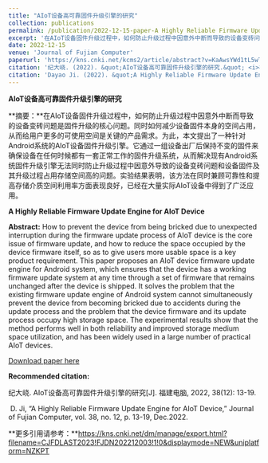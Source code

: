 ```yaml
---
title: "AIoT设备高可靠固件升级引擎的研究"
collection: publications
permalink: /publication/2022-12-15-paper-A Highly Reliable Firmware Update Engine for AIoT Device-number-2
excerpt: '在AIoT设备固件升级过程中，如何防止升级过程中因意外中断而导致的设备变砖问题是固件升级的核心问题。同时如何减少设备固件本身的空间占用，从而给用户更多的可使用空间是关键的产品需求。为此，本文提出了一种针对Android系统的AIoT设备固件升级引擎。它通过一组设备出厂后保持不变的固件来确保设备在任何时候都有一套正常工作的固件升级系统，从而解决现有Android系统固件升级引擎无法同时防止升级过程中因意外导致的设备变砖问题和设备固件及其升级过程占用存储空间高的问题。实验结果表明，该方法在同时兼顾可靠性和提高存储介质空间利用率方面表现良好，已经在大量实际AIoT设备中得到了广泛应用.'
date: 2022-12-15
venue: 'Journal of Fujian Computer'
paperurl: 'https://kns.cnki.net/kcms2/article/abstract?v=KaAwsYWd1tL5wTvcn0_HvX1SsVuTKBxvbOiSd4nOGUOD-3XBrgEpV8Vc0z-x2XuHz3tWe1tGPX--FEP8r1tl8CbWtmpx3b2wuZ9vNJGA44GRVa9Iuzfl0uM7BN15z6anpgLvpOykuUn4EfXauVWW4w==&uniplatform=NZKPT&language=CHS'
citation: '纪大峣. (2022). &quot;AIoT设备高可靠固件升级引擎的研究.&quot; <i>福建电脑</i>. 38(12).'
citation: 'Dayao Ji. (2022). &quot;A Highly Reliable Firmware Update Engine for AIoT Device.&quot; <i>Journal of Fujian Computer</i>. 38(12).'
---
```

**AIoT设备高可靠固件升级引擎的研究**

**摘要：**在AIoT设备固件升级过程中，如何防止升级过程中因意外中断而导致的设备变砖问题是固件升级的核心问题。同时如何减少设备固件本身的空间占用，从而给用户更多的可使用空间是关键的产品需求。为此，本文提出了一种针对Android系统的AIoT设备固件升级引擎。它通过一组设备出厂后保持不变的固件来确保设备在任何时候都有一套正常工作的固件升级系统，从而解决现有Android系统固件升级引擎无法同时防止升级过程中因意外导致的设备变砖问题和设备固件及其升级过程占用存储空间高的问题。实验结果表明，该方法在同时兼顾可靠性和提高存储介质空间利用率方面表现良好，已经在大量实际AIoT设备中得到了广泛应用。



**A Highly Reliable Firmware Update Engine for AIoT Device**

**Abstract:** How to prevent the device from being bricked due to unexpected interruption during the firmware update process of AIoT device is the core issue of firmware update, and how to reduce the space occupied by the device firmware itself, so as to give users more usable space is a key product requirement. This paper proposes an AIoT device firmware update engine for Android system, which ensures that the device has a working firmware update system at any time through a set of firmware that remains unchanged after the device is shipped. It solves the problem that the existing firmware update engine of Android system cannot simultaneously prevent the device from becoming bricked due to accidents during the update process and the problem that the device firmware and its update process occupy high storage space. The experimental results show that the method performs well in both reliability and improved storage medium space utilization, and has been widely used in a large number of practical AIoT devices.



[Download paper here](https://kns.cnki.net/kcms2/article/abstract?v=KaAwsYWd1tL5wTvcn0_HvX1SsVuTKBxvbOiSd4nOGUOD-3XBrgEpV8Vc0z-x2XuHz3tWe1tGPX--FEP8r1tl8CbWtmpx3b2wuZ9vNJGA44GRVa9Iuzfl0uM7BN15z6anpgLvpOykuUn4EfXauVWW4w==&uniplatform=NZKPT&language=CHS)



**Recommended citation:** 

纪大峣. AIoT设备高可靠固件升级引擎的研究[J]. 福建电脑, 2022, 38(12): 13-19.

​    D. Ji, “A Highly Reliable Firmware Update Engine for AIoT Device,” Journal of Fujian Computer, vol. 38, no. 12, p. 13-19, Dec.2022.

**更多引用请参考：**https://kns.cnki.net/dm/manage/export.html?filename=CJFDLAST2023!FJDN202212003!1!0&displaymode=NEW&uniplatform=NZKPT

